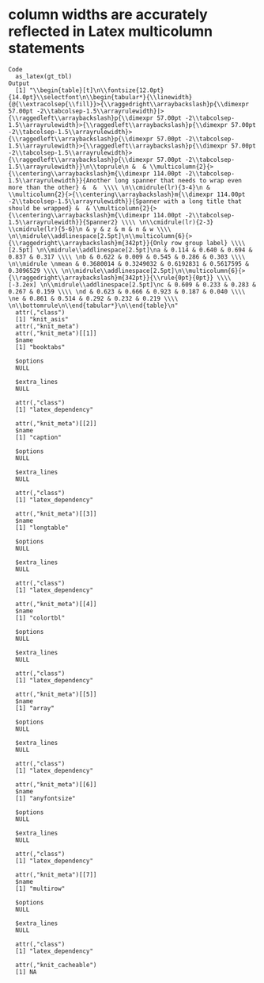 # column widths are accurately reflected in Latex multicolumn statements

    Code
      as_latex(gt_tbl)
    Output
      [1] "\\begin{table}[t]\n\\fontsize{12.0pt}{14.0pt}\\selectfont\n\\begin{tabular*}{\\linewidth}{@{\\extracolsep{\\fill}}>{\\raggedright\\arraybackslash}p{\\dimexpr 57.00pt -2\\tabcolsep-1.5\\arrayrulewidth}|>{\\raggedleft\\arraybackslash}p{\\dimexpr 57.00pt -2\\tabcolsep-1.5\\arrayrulewidth}>{\\raggedleft\\arraybackslash}p{\\dimexpr 57.00pt -2\\tabcolsep-1.5\\arrayrulewidth}>{\\raggedleft\\arraybackslash}p{\\dimexpr 57.00pt -2\\tabcolsep-1.5\\arrayrulewidth}>{\\raggedleft\\arraybackslash}p{\\dimexpr 57.00pt -2\\tabcolsep-1.5\\arrayrulewidth}>{\\raggedleft\\arraybackslash}p{\\dimexpr 57.00pt -2\\tabcolsep-1.5\\arrayrulewidth}}\n\\toprule\n &  & \\multicolumn{2}{>{\\centering\\arraybackslash}m{\\dimexpr 114.00pt -2\\tabcolsep-1.5\\arrayrulewidth}}{Another long spanner that needs to wrap even more than the other} &  &  \\\\ \n\\cmidrule(lr){3-4}\n & \\multicolumn{2}{>{\\centering\\arraybackslash}m{\\dimexpr 114.00pt -2\\tabcolsep-1.5\\arrayrulewidth}}{Spanner with a long title that should be wrapped} &  & \\multicolumn{2}{>{\\centering\\arraybackslash}m{\\dimexpr 114.00pt -2\\tabcolsep-1.5\\arrayrulewidth}}{Spanner2} \\\\ \n\\cmidrule(lr){2-3} \\cmidrule(lr){5-6}\n & y & z & m & n & w \\\\ \n\\midrule\\addlinespace[2.5pt]\n\\multicolumn{6}{>{\\raggedright\\arraybackslash}m{342pt}}{Only row group label} \\\\[2.5pt] \n\\midrule\\addlinespace[2.5pt]\na & 0.114 & 0.640 & 0.694 & 0.837 & 0.317 \\\\ \nb & 0.622 & 0.009 & 0.545 & 0.286 & 0.303 \\\\ \n\\midrule \nmean & 0.3680014 & 0.3249032 & 0.6192831 & 0.5617595 & 0.3096529 \\\\ \n\\midrule\\addlinespace[2.5pt]\n\\multicolumn{6}{>{\\raggedright\\arraybackslash}m{342pt}}{\\rule{0pt}{0pt}} \\\\[-3.2ex] \n\\midrule\\addlinespace[2.5pt]\nc & 0.609 & 0.233 & 0.283 & 0.267 & 0.159 \\\\ \nd & 0.623 & 0.666 & 0.923 & 0.187 & 0.040 \\\\ \ne & 0.861 & 0.514 & 0.292 & 0.232 & 0.219 \\\\ \n\\bottomrule\n\\end{tabular*}\n\\end{table}\n"
      attr(,"class")
      [1] "knit_asis"
      attr(,"knit_meta")
      attr(,"knit_meta")[[1]]
      $name
      [1] "booktabs"
      
      $options
      NULL
      
      $extra_lines
      NULL
      
      attr(,"class")
      [1] "latex_dependency"
      
      attr(,"knit_meta")[[2]]
      $name
      [1] "caption"
      
      $options
      NULL
      
      $extra_lines
      NULL
      
      attr(,"class")
      [1] "latex_dependency"
      
      attr(,"knit_meta")[[3]]
      $name
      [1] "longtable"
      
      $options
      NULL
      
      $extra_lines
      NULL
      
      attr(,"class")
      [1] "latex_dependency"
      
      attr(,"knit_meta")[[4]]
      $name
      [1] "colortbl"
      
      $options
      NULL
      
      $extra_lines
      NULL
      
      attr(,"class")
      [1] "latex_dependency"
      
      attr(,"knit_meta")[[5]]
      $name
      [1] "array"
      
      $options
      NULL
      
      $extra_lines
      NULL
      
      attr(,"class")
      [1] "latex_dependency"
      
      attr(,"knit_meta")[[6]]
      $name
      [1] "anyfontsize"
      
      $options
      NULL
      
      $extra_lines
      NULL
      
      attr(,"class")
      [1] "latex_dependency"
      
      attr(,"knit_meta")[[7]]
      $name
      [1] "multirow"
      
      $options
      NULL
      
      $extra_lines
      NULL
      
      attr(,"class")
      [1] "latex_dependency"
      
      attr(,"knit_cacheable")
      [1] NA

